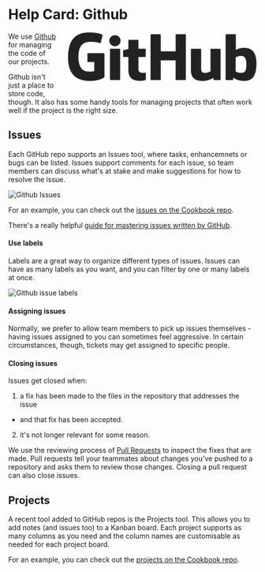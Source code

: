 # Help Card: Github

<a href="https://github.com/" target="_blank"><img src="/assets/github-logo.png" alt="Github" style="float: right; margin: 0 0 20px 20px;" ></a> We use [Github](https://github.com/) for managing the code of our projects.

Github isn't just a place to store code, though. It also has some handy tools for managing projects that often work well if the project is the right size.
 
## Issues

Each GitHub repo supports an Issues tool, where tasks, enhancemnets or bugs can be listed.  Issues support comments for each issue, so team members can discuss what's at stake and make suggestions for how to resolve the issue.

![Github Issues](https://guides.github.com/features/issues/listing-screen.png)

For an example, you can check out the [issues on the Cookbook repo](https://github.com/ConvivioTeam/cookbook/issues).

There's a really helpful [guide for mastering issues written by GitHub](https://guides.github.com/features/issues/).

#### Use labels

Labels are a great way to organize different types of issues. Issues can have as many labels as you want, and you can filter by one or many labels at once.

![Github issue labels](https://guides.github.com/features/issues/labels-listing.png)

#### Assigning issues

Normally, we prefer to allow team members to pick up issues themselves - having issues assigned to you can sometimes feel aggressive. In certain circumstances, though, tickets may get assigned to specific people.
 
#### Closing issues

Issues get closed when:

1. a fix has been made to the files in the repository that addresses the issue
  - and that fix has been accepted.
2. it's not longer relevant for some reason.

We use the reviewing process of [Pull Requests](https://help.github.com/articles/about-pull-requests/) to inspect the fixes that are made. Pull requests tell your teammates about changes you've pushed to a repository and asks them to review those changes. Closing a pull request can also close issues.

## Projects

A recent tool added to GitHub repos is the Projects tool. This allows you to add notes (and issues too) to a Kanban board. Each project supports as many columns as you need and the column names are customisable as needed for each project board.

For an example, you can check out the [projects on the Cookbook repo](https://github.com/ConvivioTeam/cookbook/projects).
